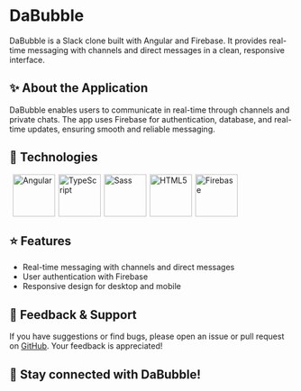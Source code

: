 # DaBubble

DaBubble is a Slack clone built with Angular and Firebase. It provides real-time messaging with channels and direct messages in a clean, responsive interface.

## ✨ About the Application

DaBubble enables users to communicate in real-time through channels and private chats. The app uses Firebase for authentication, database, and real-time updates, ensuring smooth and reliable messaging.

## 🔧 Technologies

<div style="display: flex;">
   <img src="https://skillicons.dev/icons?i=angular" height="75" style="margin-left: 6px; margin-right: 6px;" alt="Angular" />
   <img src="https://skillicons.dev/icons?i=ts" height="75" style="margin-right: 6px;" alt="TypeScript" />
   <img src="https://skillicons.dev/icons?i=sass" height="75" style="margin-right: 6px;" alt="Sass" />
   <img src="https://skillicons.dev/icons?i=html" height="75" style="margin-right: 6px;" alt="HTML5" />
   <img src="https://skillicons.dev/icons?i=firebase" height="75" alt="Firebase" />
</div>

## ⭐ Features

  - Real-time messaging with channels and direct messages
  - User authentication with Firebase
  - Responsive design for desktop and mobile

## 💬 Feedback & Support

If you have suggestions or find bugs, please open an issue or pull request on [GitHub](https://github.com/MarcoLenschau/DaBubble). Your feedback is appreciated!

## 🚀 Stay connected with DaBubble!